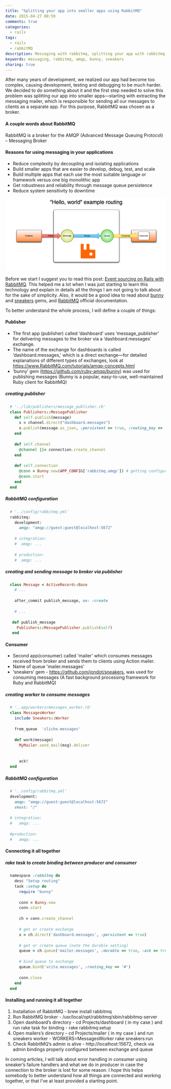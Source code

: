 ```yaml
---
title: "Splitting your app into smaller apps using RabbitMQ"
date: 2015-04-27 08:59
comments: true
categories:
  - rails
tags:
  - rails
  - rabbitMQ
description: Messaging with rabbitmq, splitting your app with rabbitmq, decoupligg of your app with rabbitmq, using bunny and snakers gems, working with amqp on rails
keywords: messaging, rabbitmq, amqp, bunny, sneakers
sharing: true
---
```


After many years of development, we realized our app had become too complex, causing development, testing and debugging to be much harder. We decided to do something about it and the first step needed to solve this problem was splitting our app into smaller apps—starting with extracting the messaging mailer, which is responsible for sending all our messages to clients as a separate app. For this purpose, RabbitMQ was chosen as a broker.

#### A couple words about RabbitMQ

RabbitMQ is a broker for the AMQP (Advanced Message Queuing Protocol) – Messaging Broker

#### Reasons for using messaging in your applications
* Reduce complexity by decoupling and isolating applications
* Build smaller apps that are easier to develop, debug, test, and scale
* Build multiple apps that each use the most suitable language or framework versus one big monolithic app
* Get robustness and reliability through message queue persistence
* Reduce system sensitivity to downtime

<img src="/assets/images/rabbitmq.png" />

<!-- more -->

Before we start I suggest you to read this post: [Event sourcing on Rails with RabbitMQ](http://codetunes.com/2014/event-sourcing-on-rails-with-rabbitmq).
This helped me a lot when I was just starting to learn this technology and explain in details all the things I am not going to talk about for the sake of simplicity. Also, it would be a good idea to read about [bunny](https://github.com/ruby-amqp/bunny) and [sneakers](https://github.com/jondot/sneakers) gems, and [RabbitMQ](https://www.rabbitmq.com/) official documentation.

To better understand the whole process, I will define a couple of things:

#### Publisher
* The first app (publisher) called ‘dashboard’ uses ‘message_publisher’ for delivering messages to the broker via a ‘dashboard.messages’ exchange.
* The name of the exchange for dashboards is called ‘dashboard.messages,’ which is a direct exchange—for detailed explanations of different types of exchanges, look at https://www.RabbitMQ.com/tutorials/amqp-concepts.html
* ‘bunny’ gem (https://github.com/ruby-amqp/bunny) was used for publishing messages (Bunny is a popular, easy-to-use, well-maintained Ruby client for RabbitMQ)


##### creating publisher

``` ruby 
  # '../lib/publishers/message_publisher.rb'
  class Publishers::MessagePublisher
    def self.publish(message)
      x = channel.direct("dashboard.messages")
      x.publish(message.as_json, :persistent => true, :routing_key => '#')
    end

    def self.channel
      @channel ||= connection.create_channel
    end
   
    def self.connection
      @conn = Bunny.new(APP_CONFIG['rabbitmq.amqp']) # getting configuration from rabbitmq.yml
      @conn.start
    end
  end
``` 

##### RabbitMQ configuration

``` ruby 
  # '../config/rabbitmq.yml'
  rabbitmq:
    development:
      amqp: "amqp://guest:guest@localhost:5672"

    # integration:
    #  amqp: ...

    # production:
    #  amqp: ...
``` 


##### creating and sending message to broker via publisher

``` ruby 
  class Message < ActiveRecord::Base
    # ...  
    
    after_commit publish_message, on: :create
    
    # ...

   def publish_message
     Publishers::MessagePublisher.publish(self)
   end
``` 

#### Consumer
* Second app(consumer) called 'mailer' which consumes messages received from broker and sends them to clients using Action mailer.
* Name of queue 'mailer.messages' 
* ‘sneakers’ gem - https://github.com/jondot/sneakers, was used for consuming messages (A fast background processing framework for Ruby and RabbitMQ)

##### creating worker to consume messages

``` ruby 
  # '..app/workers/messages_worker.rb'
  class MessagesWorker
    include Sneakers::Worker

    from_queue  'cliche.messages'

    def work(message)
      MyMailer.send_mail(msg).deliver

     
      ack!
  end
``` 

##### RabbitMQ configuration

``` ruby 
  # '..config/rabbitmq.yml'
  development:
    amqp: "amqp://guest:guest@localhost:5672"
    vhost: "/"

  # integration:
  #   amqp: ...

  #production:
  #   amqp: ...
``` 
#### Connecting it all together
##### rake task to create binding between producer and consumer
``` ruby 
  namespace :rabbitmq do
    desc "Setup routing"
    task :setup do
      require "bunny"

      conn = Bunny.new
      conn.start

      ch = conn.create_channel

      # get or create exchange
      x = ch.direct('dashboard.messages', :persistent => true)

      # get or create queue (note the durable setting)
      queue = ch.queue('mailer.messages', :durable => true, :ack => true, :routing_key => '#')

      # bind queue to exchange
      queue.bind('vcita.messages', :routing_key => '#')

      conn.close
    end
  end
``` 

#### Installing and running it all together
  1. Installation of RabbitMQ - brew install rabbitmq
  2. Run RabbitMQ broker - /usr/local/opt/rabbitmq/sbin/rabbitmq-server
  3. Open dashboard’s directory - cd Projects/dashboard ( in my case ) and run rake task for binding - rake rabbitmq:setup
  4. Open mailers’s directory - cd Projects/mailer ( in my case ) and run sneakers worker - WORKERS=MessagesWorker rake sneakers:run
  5. Check RabbitMQ’s admin is alive - http://localhost:15672, check via admin bindings properly configured between exchange and queue


In coming articles, I will talk about error handling in consumer using sneaker’s failure handlers and what we do in producer in case the connection to the broker is lost for some reason. I hope this helps somebody to better understand how all things are connected and working together, or that I’ve at least provided a starting point.
